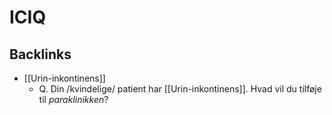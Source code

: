 # ICIQ
## Backlinks
* [[Urin-inkontinens]]
	* Q. Din /kvindelige/ patient har [[Urin-inkontinens]]. Hvad vil du tilføje til *paraklinikken*? 

<!-- #anki/tag/med/Gynecology #anki/deck/Medicine -->

<!-- {BearID:91C45DDA-D818-4DAC-9B3B-1327BB296E42-53319-000069A139FB9B69} -->
